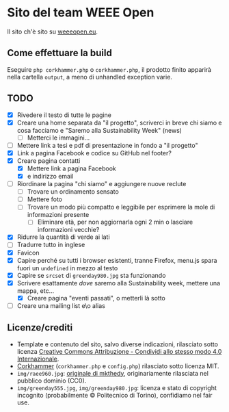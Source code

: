 # Sito del team WEEE Open
Il sito ch'è sito su [weeeopen.eu](http://weeeopen.eu).

## Come effettuare la build
Eseguire `php corkhammer.php` o `corkhammer.php`, il prodotto finito apparirà nella cartella `output`, a meno di unhandled exception varie.

## TODO
- [X] Rivedere il testo di tutte le pagine
- [X] Creare una home separata da "il progetto", scriverci in breve chi siamo e cosa facciamo e "Saremo alla Sustainability Week" (news)
	- [ ] Metterci le immagini...
- [ ] Mettere link a tesi e pdf di presentazione in fondo a "il progetto"
- [X] Link a pagina Facebook e codice su GitHub nel footer?
- [X] Creare pagina contatti
	- [X] Mettere link a pagina Facebook
	- [X] e indirizzo email
- [ ] Riordinare la pagina "chi siamo" e aggiungere nuove reclute
    - [ ] Trovare un ordinamento sensato
	- [ ] Mettere foto
	- [ ] Trovare un modo più compatto e leggibile per esprimere la mole di informazioni presente
	    - [ ] Eliminare età, per non aggiornarla ogni 2 min o lasciare informazioni vecchie?
- [X] Ridurre la quantità di verde ai lati
- [ ] Tradurre tutto in inglese
- [X] Favicon
- [X] Capire perché su tutti i browser esistenti, tranne Firefox,
menu.js spara fuori un `undefined` in mezzo al testo
- [X] Capire se `srcset` di `greenday980.jpg` sta funzionando
- [X] Scrivere esattamente *dove* saremo alla Sustainability week, mettere una mappa, etc...
	- [X] Creare pagina "eventi passati", o metterli là sotto
- [ ] Creare una mailing list e\o alias

## Licenze/crediti
* Template e contenuto del sito, salvo diverse indicazioni, rilasciato sotto licenza [Creative Commons Attribuzione - Condividi allo stesso modo 4.0 Internazionale](http://creativecommons.org/licenses/by-sa/4.0/).
* [Corkhammer](https://github.com/lvps/corkhammer/) (`corkhammer.php` e `config.php`) rilasciato sotto licenza MIT.  
* `img/raee960.jpg`: [originale di mkthedy](https://pixabay.com/it/cestino-elettronico-piastre-622419/), originariamente rilasciata nel pubblico dominio (CC0).
* `img/greenday555.jpg`, `img/greenday980.jpg`: licenza e stato di copyright incognito (probabilmente © Politecnico di Torino), confidiamo nel fair use.